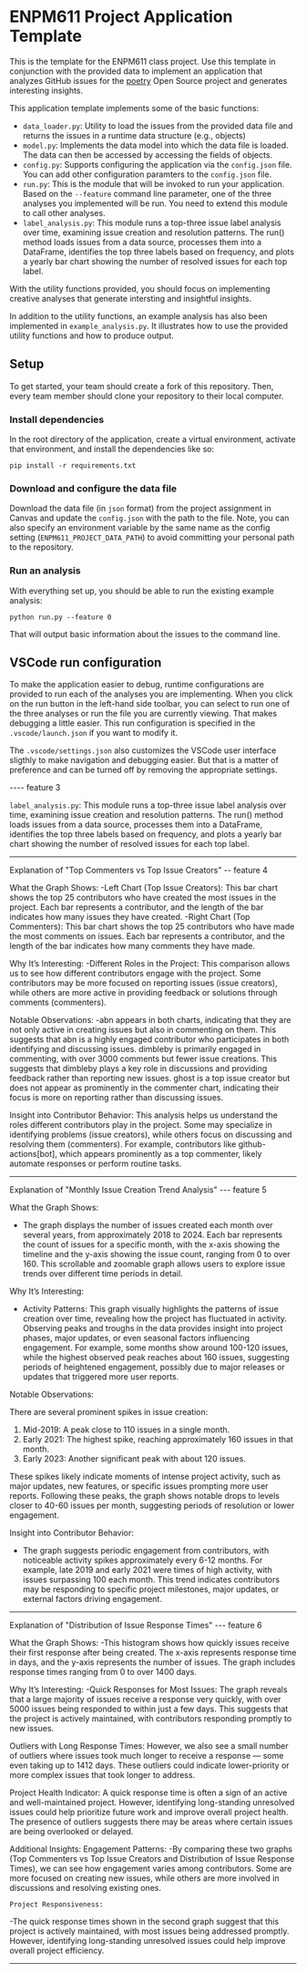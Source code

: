 # ENPM611 Project Application Template

This is the template for the ENPM611 class project. Use this template in conjunction with the provided data to implement an application that analyzes GitHub issues for the [poetry](https://github.com/python-poetry/poetry/issues) Open Source project and generates interesting insights.

This application template implements some of the basic functions:

- `data_loader.py`: Utility to load the issues from the provided data file and returns the issues in a runtime data structure (e.g., objects)
- `model.py`: Implements the data model into which the data file is loaded. The data can then be accessed by accessing the fields of objects.
- `config.py`: Supports configuring the application via the `config.json` file. You can add other configuration paramters to the `config.json` file.
- `run.py`: This is the module that will be invoked to run your application. Based on the `--feature` command line parameter, one of the three analyses you implemented will be run. You need to extend this module to call other analyses.
- `label_analysis.py`: This module runs a top-three issue label analysis over time, examining issue creation and resolution patterns. The run() method loads issues from a data source, processes them into a DataFrame, identifies the top three labels based on frequency, and plots a yearly bar chart showing the number of resolved issues for each top label.

With the utility functions provided, you should focus on implementing creative analyses that generate intersting and insightful insights.

In addition to the utility functions, an example analysis has also been implemented in `example_analysis.py`. It illustrates how to use the provided utility functions and how to produce output.

## Setup

To get started, your team should create a fork of this repository. Then, every team member should clone your repository to their local computer. 


### Install dependencies

In the root directory of the application, create a virtual environment, activate that environment, and install the dependencies like so:

```
pip install -r requirements.txt
```

### Download and configure the data file

Download the data file (in `json` format) from the project assignment in Canvas and update the `config.json` with the path to the file. Note, you can also specify an environment variable by the same name as the config setting (`ENPM611_PROJECT_DATA_PATH`) to avoid committing your personal path to the repository.


### Run an analysis

With everything set up, you should be able to run the existing example analysis:

```
python run.py --feature 0
```

That will output basic information about the issues to the command line.


## VSCode run configuration

To make the application easier to debug, runtime configurations are provided to run each of the analyses you are implementing. When you click on the run button in the left-hand side toolbar, you can select to run one of the three analyses or run the file you are currently viewing. That makes debugging a little easier. This run configuration is specified in the `.vscode/launch.json` if you want to modify it.

The `.vscode/settings.json` also customizes the VSCode user interface sligthly to make navigation and debugging easier. But that is a matter of preference and can be turned off by removing the appropriate settings.

---- feature 3

`label_analysis.py`: This module runs a top-three issue label analysis over time, examining issue creation and resolution patterns. The run() method loads issues from a data source, processes them into a DataFrame, identifies the top three labels based on frequency, and plots a yearly bar chart showing the number of resolved issues for each top label.

------
Explanation of "Top Commenters vs Top Issue Creators"  -- feature 4

What the Graph Shows:
-Left Chart (Top Issue Creators): This bar chart shows the top 25 contributors who have created the most issues in the project. Each bar represents a contributor, and the length of the bar indicates how many issues they have created.
-Right Chart (Top Commenters): This bar chart shows the top 25 contributors who have made the most comments on issues. Each bar represents a contributor, and the length of the bar indicates how many comments they have made.

Why It’s Interesting:
-Different Roles in the Project: This comparison allows us to see how different contributors engage with the project. Some contributors may be more focused on reporting issues (issue creators), while others are more active in providing feedback or solutions through comments (commenters).

Notable Observations:
-abn appears in both charts, indicating that they are not only active in creating issues but also in commenting on them. This suggests that abn is a highly engaged contributor who participates in both identifying and discussing issues.
dimbleby is primarily engaged in commenting, with over 3000 comments but fewer issue creations. This suggests that dimbleby plays a key role in discussions and providing feedback rather than reporting new issues.
ghost is a top issue creator but does not appear as prominently in the commenter chart, indicating their focus is more on reporting rather than discussing issues.

Insight into Contributor Behavior: This analysis helps us understand the roles different contributors play in the project. Some may specialize in identifying problems (issue creators), while others focus on discussing and resolving them (commenters). For example, contributors like github-actions[bot], which appears prominently as a top commenter, likely automate responses or perform routine tasks.

---
Explanation of "Monthly Issue Creation Trend Analysis" --- feature 5

What the Graph Shows:
- The graph displays the number of issues created each month over several years, from approximately 2018 to 2024. Each bar represents the count of issues for a specific month, with the x-axis showing the timeline and the y-axis showing the issue count, ranging from 0 to over 160. This scrollable and zoomable graph allows users to explore issue trends over different time periods in detail.

Why It’s Interesting:
- Activity Patterns: This graph visually highlights the patterns of issue creation over time, revealing how the project has fluctuated in activity. Observing peaks and troughs in the data provides insight into project phases, major updates, or even seasonal factors influencing engagement. For example, some months show around 100-120 issues, while the highest observed peak reaches about 160 issues, suggesting periods of heightened engagement, possibly due to major releases or updates that triggered more user reports.

Notable Observations:

There are several prominent spikes in issue creation:
1. Mid-2019: A peak close to 110 issues in a single month.
2. Early 2021: The highest spike, reaching approximately 160 issues in that month.
3. Early 2023: Another significant peak with about 120 issues.

These spikes likely indicate moments of intense project activity, such as major updates, new features, or specific issues prompting more user reports. Following these peaks, the graph shows notable drops to levels closer to 40-60 issues per month, suggesting periods of resolution or lower engagement.

Insight into Contributor Behavior:
- The graph suggests periodic engagement from contributors, with noticeable activity spikes approximately every 6-12 months. For example, late 2019 and early 2021 were times of high activity, with issues surpassing 100 each month. This trend indicates contributors may be responding to specific project milestones, major updates, or external factors driving engagement.

---

 Explanation of "Distribution of Issue Response Times"  --- feature 6

What the Graph Shows:
-This histogram shows how quickly issues receive their first response after being created. The x-axis represents response time in days, and the y-axis represents the number of issues. The graph includes response times ranging from 0 to over 1400 days.

Why It’s Interesting:
-Quick Responses for Most Issues: The graph reveals that a large majority of issues receive a response very quickly, with over 5000 issues being responded to within just a few days. This suggests that the project is actively maintained, with contributors responding promptly to new issues.

Outliers with Long Response Times: However, we also see a small number of outliers where issues took much longer to receive a response — some even taking up to 1412 days. These outliers could indicate lower-priority or more complex issues that took longer to address.

Project Health Indicator: A quick response time is often a sign of an active and well-maintained project. However, identifying long-standing unresolved issues could help prioritize future work and improve overall project health. The presence of outliers suggests there may be areas where certain issues are being overlooked or delayed.

Additional Insights:
    Engagement Patterns:
-By comparing these two graphs (Top Commenters vs Top Issue Creators and Distribution of Issue Response Times), we can see how engagement varies among contributors. Some are more focused on creating new issues, while others are more involved in discussions and resolving existing ones.

    Project Responsiveness:
-The quick response times shown in the second graph suggest that this project is actively maintained, with most issues being addressed promptly. However, identifying long-standing unresolved issues could help improve overall project efficiency.

----
